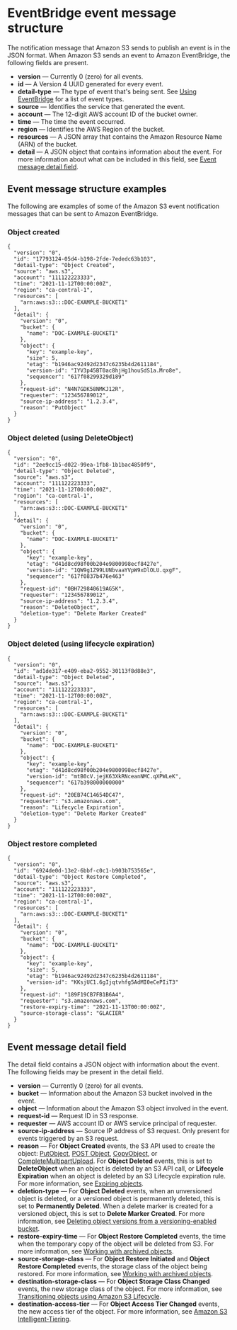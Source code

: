 # EventBridge event message structure<a name="ev-events"></a>

The notification message that Amazon S3 sends to publish an event is in the JSON format\. When Amazon S3 sends an event to Amazon EventBridge, the following fields are present\.
+ **version** — Currently 0 \(zero\) for all events\.
+ **id** — A Version 4 UUID generated for every event\.
+ **detail\-type** — The type of event that's being sent\. See [Using EventBridge](EventBridge.md) for a list of event types\.
+ **source** — Identifies the service that generated the event\.
+ **account** — The 12\-digit AWS account ID of the bucket owner\.
+ **time** — The time the event occurred\.
+ **region** — Identifies the AWS Region of the bucket\.
+ **resources** — A JSON array that contains the Amazon Resource Name \(ARN\) of the bucket\.
+ **detail** — A JSON object that contains information about the event\. For more information about what can be included in this field, see [Event message detail field](#ev-events-detail)\.

## Event message structure examples<a name="ev-events-list"></a>

The following are examples of some of the Amazon S3 event notification messages that can be sent to Amazon EventBridge\.

### Object created<a name="ev-events-object-created"></a>

```
{
  "version": "0",
  "id": "17793124-05d4-b198-2fde-7ededc63b103",
  "detail-type": "Object Created",
  "source": "aws.s3",
  "account": "111122223333",
  "time": "2021-11-12T00:00:00Z",
  "region": "ca-central-1",
  "resources": [
    "arn:aws:s3:::DOC-EXAMPLE-BUCKET1"
  ],
  "detail": {
    "version": "0",
    "bucket": {
      "name": "DOC-EXAMPLE-BUCKET1"
    },
    "object": {
      "key": "example-key",
      "size": 5,
      "etag": "b1946ac92492d2347c6235b4d2611184",
      "version-id": "IYV3p45BT0ac8hjHg1houSdS1a.Mro8e",
      "sequencer": "617f08299329d189"
    },
    "request-id": "N4N7GDK58NMKJ12R",
    "requester": "123456789012",
    "source-ip-address": "1.2.3.4",
    "reason": "PutObject"
  }
}
```

### Object deleted \(using DeleteObject\)<a name="ev-events-object-deleted"></a>

```
{
  "version": "0",
  "id": "2ee9cc15-d022-99ea-1fb8-1b1bac4850f9",
  "detail-type": "Object Deleted",
  "source": "aws.s3",
  "account": "111122223333",
  "time": "2021-11-12T00:00:00Z",
  "region": "ca-central-1",
  "resources": [
    "arn:aws:s3:::DOC-EXAMPLE-BUCKET1"
  ],
  "detail": {
    "version": "0",
    "bucket": {
      "name": "DOC-EXAMPLE-BUCKET1"
    },
    "object": {
      "key": "example-key",
      "etag": "d41d8cd98f00b204e9800998ecf8427e",
      "version-id": "1QW9g1Z99LUNbvaaYVpW9xDlOLU.qxgF",
      "sequencer": "617f0837b476e463"
    },
    "request-id": "0BH729840619AG5K",
    "requester": "123456789012",
    "source-ip-address": "1.2.3.4",
    "reason": "DeleteObject",
    "deletion-type": "Delete Marker Created"
  }
}
```

### Object deleted \(using lifecycle expiration\)<a name="ev-events-object-deleted-lifecycle"></a>

```
{
  "version": "0",
  "id": "ad1de317-e409-eba2-9552-30113f8d88e3",
  "detail-type": "Object Deleted",
  "source": "aws.s3",
  "account": "111122223333",
  "time": "2021-11-12T00:00:00Z",
  "region": "ca-central-1",
  "resources": [
    "arn:aws:s3:::DOC-EXAMPLE-BUCKET1"
  ],
  "detail": {
    "version": "0",
    "bucket": {
      "name": "DOC-EXAMPLE-BUCKET1"
    },
    "object": {
      "key": "example-key",
      "etag": "d41d8cd98f00b204e9800998ecf8427e",
      "version-id": "mtB0cV.jejK63XkRNceanNMC.qXPWLeK",
      "sequencer": "617b398000000000"
    },
    "request-id": "20EB74C14654DC47",
    "requester": "s3.amazonaws.com",
    "reason": "Lifecycle Expiration",
    "deletion-type": "Delete Marker Created"
  }
}
```

### Object restore completed<a name="ev-events-object-restore-complete"></a>

```
{
  "version": "0",
  "id": "6924de0d-13e2-6bbf-c0c1-b903b753565e",
  "detail-type": "Object Restore Completed",
  "source": "aws.s3",
  "account": "111122223333",
  "time": "2021-11-12T00:00:00Z",
  "region": "ca-central-1",
  "resources": [
    "arn:aws:s3:::DOC-EXAMPLE-BUCKET1"
  ],
  "detail": {
    "version": "0",
    "bucket": {
      "name": "DOC-EXAMPLE-BUCKET1"
    },
    "object": {
      "key": "example-key",
      "size": 5,
      "etag": "b1946ac92492d2347c6235b4d2611184",
      "version-id": "KKsjUC1.6gIjqtvhfg5AdMI0eCePIiT3"
    },
    "request-id": "189F19CB7FB1B6A4",
    "requester": "s3.amazonaws.com",
    "restore-expiry-time": "2021-11-13T00:00:00Z",
    "source-storage-class": "GLACIER"
  }
}
```

## Event message detail field<a name="ev-events-detail"></a>

The detail field contains a JSON object with information about the event\. The following fields may be present in the detail field\.
+ **version** — Currently 0 \(zero\) for all events\.
+ **bucket** — Information about the Amazon S3 bucket involved in the event\.
+ **object** — Information about the Amazon S3 object involved in the event\.
+ **request\-id** — Request ID in S3 response\.
+ **requester** — AWS account ID or AWS service principal of requester\.
+ **source\-ip\-address** — Source IP address of S3 request\. Only present for events triggered by an S3 request\.
+ **reason** — For **Object Created** events, the S3 API used to create the object: [PutObject](https://docs.aws.amazon.com/AmazonS3/latest/API/API_PutObject.html), [POST Object](https://docs.aws.amazon.com/AmazonS3/latest/API/RESTObjectPOST.html), [CopyObject](https://docs.aws.amazon.com/AmazonS3/latest/API/API_CopyObject.html), or [CompleteMultipartUpload](https://docs.aws.amazon.com/AmazonS3/latest/API/API_CompleteMultipartUpload.html)\. For **Object Deleted** events, this is set to **DeleteObject** when an object is deleted by an S3 API call, or **Lifecycle Expiration** when an object is deleted by an S3 Lifecycle expiration rule\. For more information, see [Expiring objects](lifecycle-expire-general-considerations.md)\.
+ **deletion\-type** — For **Object Deleted** events, when an unversioned object is deleted, or a versioned object is permanently deleted, this is set to **Permanently Deleted**\. When a delete marker is created for a versioned object, this is set to **Delete Marker Created**\. For more information, see [Deleting object versions from a versioning\-enabled bucket](DeletingObjectVersions.md)\.
+ **restore\-expiry\-time** — For **Object Restore Completed** events, the time when the temporary copy of the object will be deleted from S3\. For more information, see [Working with archived objects](archived-objects.md)\.
+ **source\-storage\-class** — For **Object Restore Initiated** and **Object Restore Completed** events, the storage class of the object being restored\. For more information, see [Working with archived objects](archived-objects.md)\.
+ **destination\-storage\-class** — For **Object Storage Class Changed** events, the new storage class of the object\. For more information, see [Transitioning objects using Amazon S3 Lifecycle](lifecycle-transition-general-considerations.md)\.
+ **destination\-access\-tier** — For **Object Access Tier Changed** events, the new access tier of the object\. For more information, see [Amazon S3 Intelligent\-Tiering](intelligent-tiering.md)\.